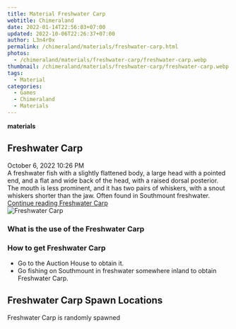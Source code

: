 ```yaml
---
title: Material Freshwater Carp
webtitle: Chimeraland
date: 2022-01-14T22:56:03+07:00
updated: 2022-10-06T22:26:37+07:00
author: L3n4r0x
permalink: /chimeraland/materials/freshwater-carp.html
photos:
  - /chimeraland/materials/freshwater-carp/freshwater-carp.webp
thumbnail: /chimeraland/materials/freshwater-carp/freshwater-carp.webp
tags:
  - Material
categories:
  - Games
  - Chimeraland
  - Materials
---
```


<section id="bootstrap-wrapper">
  <link
    rel="stylesheet"
    href="https://cdn.statically.io/gh/dimaslanjaka/Web-Manajemen/40ac3225/css/bootstrap-4.5-wrapper.css"
  />
  <div
    class="row g-0 border rounded overflow-hidden flex-md-row mb-4 shadow-sm position-relative"
  >
    <div class="col p-4 d-flex flex-column position-static">
      <strong class="d-inline-block mb-2 text-success">materials</strong>
      <h2 class="mb-0">Freshwater Carp</h2>
      <div class="mb-1 text-muted">October 6, 2022 10:26 PM</div>
      <div class="mb-2 border p-1">
        A freshwater fish with a slightly flattened body, a large head with a
        pointed end, and a flat and wide back of the head, with a raised dorsal
        posterior. The mouth is less prominent, and it has two pairs of
        whiskers, with a snout whiskers shorter than the jaw. Often found in
        Southmount freshwater.
      </div>
      <a
        href="/chimeraland/materials/freshwater-carp.html"
        class="stretched-link d-none"
        >Continue reading Freshwater Carp</a
      >
    </div>
    <div class="col-auto d-none d-lg-block">
      <img
        src="/chimeraland/materials/freshwater-carp/freshwater-carp.webp"
        alt="Freshwater Carp"
      />
    </div>
  </div>
  <div class="row">
    <div class="col-lg-6 col-12 mb-2">
      <div class="card">
        <div class="card-body">
          <h3 class="card-title">What is the use of the Freshwater Carp</h3>
          <div class="card-text"><ul></ul></div>
        </div>
      </div>
    </div>
    <div class="col-lg-6 col-12 mb-2">
      <div class="card">
        <div class="card-body">
          <h3 class="card-title">How to get Freshwater Carp</h3>
          <div class="card-text">
            <ul>
              <li>Go to the Auction House to obtain it.</li>
              <li>
                Go fishing on Southmount in freshwater somewhere inland to
                obtain Freshwater Carp.
              </li>
            </ul>
          </div>
        </div>
      </div>
    </div>
    <div class="col-12 mb-2">
      <h2>Freshwater Carp Spawn Locations</h2>
      <p>Freshwater Carp is randomly spawned</p>
    </div>
  </div>
</section>